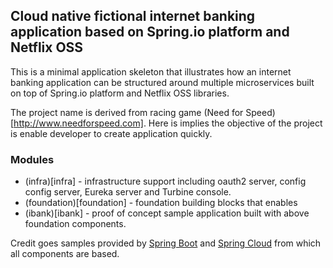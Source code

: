 ## Cloud native fictional internet banking application based on Spring.io platform and Netflix OSS

This is a minimal application skeleton that illustrates how an internet banking application can be structured around 
multiple microservices built on top of Spring.io platform and Netflix OSS libraries.

The project name is derived from racing game (Need for Speed)[http://www.needforspeed.com]. Here is implies the objective of the project is enable developer to create application quickly.

### Modules
* (infra)[infra] - infrastructure support including oauth2 server, config config server, Eureka server and Turbine console.
* (foundation)[foundation] - foundation building blocks that enables 
* (ibank)[ibank] - proof of concept sample application built with above foundation components.

Credit goes samples provided by [Spring Boot](https://github.com/spring-projects/spring-boot/tree/master/spring-boot-samples) and [Spring Cloud](https://github.com/spring-cloud-samples) from which all components are based.

